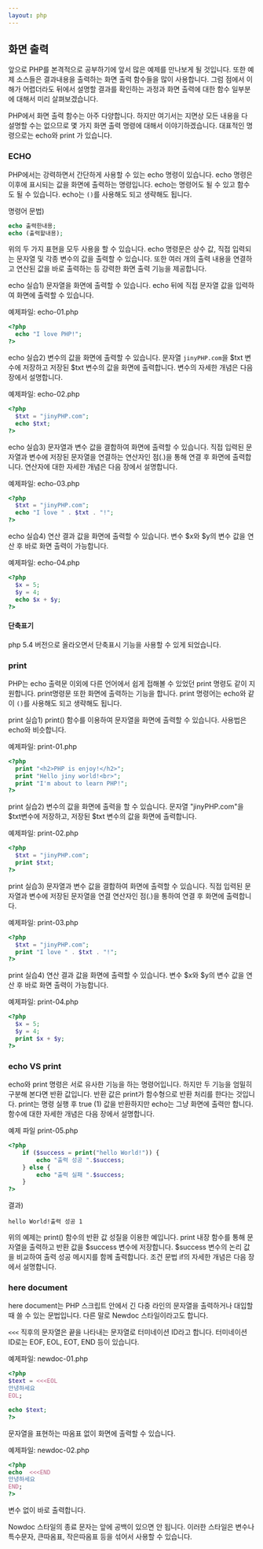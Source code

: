 ```yaml
---
layout: php
---
```

## 화면 출력
앞으로 PHP를 본격적으로 공부하기에 앞서 많은 예제를 만나보게 될 것입니다. 또한 예제 소스들은 결과내용을 출력하는 화면 출력 함수들을 많이 사용합니다. 그럼 점에서 이해가 어렵더라도 뒤에서 설명할 결과를 확인하는 과정과 화면 출력에 대한 함수 일부분에 대해서 미리 살펴보겠습니다.  

PHP에서 화면 출력 함수는 아주 다양합니다. 하지만 여기서는 지면상 모든 내용을 다 설명할 수는 없으므로 몇 가지 화면 출력 명령에 대해서 이야기하겠습니다. 대표적인 명령으로는 echo와 print 가 있습니다.  


### ECHO
PHP에서는 강력하면서 간단하게 사용할 수 있는 echo 명령이 있습니다. echo 명령은 이후에 표시되는 값을 화면에 출력하는 명령입니다. echo는 명령어도 될 수 있고 함수도 될 수 있습니다. echo는 `()`를 사용해도 되고 생략해도 됩니다.  
 
명령어 문법)
```php
echo 출력한내용;
echo (출력할내용);
```

위의 두 가지 표현을 모두 사용을 할 수 있습니다. echo 명령문은 상수 값, 직접 입력되는 문자열 및 각종 변수의 값을 출력할 수 있습니다. 또한 여러 개의 출력 내용을 연결하고 연산된 값을 바로 출력하는 등 강력한 화면 출력 기능을 제공합니다.  
 
echo 실습1)
문자열을 화면에 출력할 수 있습니다. echo 뒤에 직접 문자열 값을 입력하여 화면에 출력할 수 있습니다.  

예제파일: echo-01.php
```php
<?php
  echo "I love PHP!";
?>
```

echo 실습2)
변수의 값을 화면에 출력할 수 있습니다. 문자열 `jinyPHP.com`을 $txt 변수에 저장하고 저장된 $txt 변수의 값을 화면에 출력합니다. 변수의 자세한 개념은 다음 장에서 설명합니다.  

예제파일: echo-02.php
```php
<?php
  $txt = "jinyPHP.com";
  echo $txt;
?>
```

echo 실습3)
문자열과 변수 값을 결합하여 화면에 출력할 수 있습니다. 직접 입력된 문자열과 변수에 저장된 문자열을 연결하는 연산자인 점(.)을 통해 연결 후 화면에 출력합니다. 연산자에 대한 자세한 개념은 다음 장에서 설명합니다.  

예제파일: echo-03.php
```php
<?php
  $txt = "jinyPHP.com";
  echo "I love " . $txt . "!";
?>
```

echo 실습4)
연산 결과 값을 화면에 출력할 수 있습니다. 변수 $x와 $y의 변수 값을 연산 후 바로 화면 출력이 가능합니다.  

예제파일: echo-04.php
```php
<?php
  $x = 5;
  $y = 4;
  echo $x + $y;
?>
```

#### 단축표기
php 5.4 버전으로 올라오면서 단축표시 기능을 사용할 수 있게 되었습니다. 


### print
PHP는 echo 출력문 이외에 다른 언어에서 쉽게 접해볼 수 있었던 print 명령도 같이 지원합니다. print명령문 또한 화면에 출력하는 기능을 합니다. print 명령어는 echo와 같이 `()`를 사용해도 되고 생략해도 됩니다.  
 
print 실습1)
print() 함수를 이용하여 문자열을 화면에 출력할 수 있습니다. 사용법은 echo와 비슷합니다.  


예제파일: print-01.php
```php
<?php
  print "<h2>PHP is enjoy!</h2>";
  print "Hello jiny world!<br>";
  print "I'm about to learn PHP!";
?>
```

print 실습2)
변수의 값을 화면에 출력을 할 수 있습니다. 문자열 "jinyPHP.com"을 $txt변수에 저장하고, 저장된 $txt 변수의 값을 화면에 출력합니다.  

예제파일: print-02.php
```php
<?php
  $txt = "jinyPHP.com";
  print $txt;
?>
```
 
print 실습3)
문자열과 변수 값을 결합하여 화면에 출력할 수 있습니다. 직접 입력된 문자열과 변수에 저장된 문자열을 연결 연산자인 점(.)을 통하여 연결 후 화면에 출력합니다.  

예제파일: print-03.php
```php
<?php
  $txt = "jinyPHP.com";
  print "I love " . $txt . "!";
?>
```
 
print 실습4)
연산 결과 값을 화면에 출력할 수 있습니다. 변수 $x와 $y의 변수 값을 연산 후 바로 화면 출력이 가능합니다.  

예제파일: print-04.php
```php
<?php
  $x = 5;
  $y = 4;
  print $x + $y;
?>
```

### echo VS print 
echo와 print 명령은 서로 유사한 기능을 하는 명령어입니다. 하지만 두 기능을 엄밀히 구분해 본다면 반환 값입니다. 반환 값은 print가 함수형으로 반환 처리를 한다는 것입니다. print는 명령 실행 후 true (1) 값을 반환하지만 echo는 그냥 화면에 출력만 합니다. 함수에 대한 자세한 개념은 다음 장에서 설명합니다.  

예제 파일 print-05.php
```php
<?php
	if ($success = print("hello World!")) {
		echo "출력 성공 ".$success;
	} else {
		echo "출력 실패 ".$success;
	}
?>
```

결과)
```
hello World!출력 성공 1
```

위의 예제는 print() 함수의 반환 값 성질을 이용한 예입니다. print 내장 함수를 통해 문자열을 출력하고 반환 값을 $success 변수에 저장합니다. $success 변수의 논리 값을 비교하여 출력 성공 메시지를 함께 출력합니다. 조건 문법 if의 자세한 개념은 다음 장에서 설명합니다.  


### here document
here document는 PHP 스크립트 안에서 긴 다중 라인의 문자열을 출력하거나 대입할 때 쓸 수 있는 문법입니다. 다른 말로 Newdoc 스타일이라고도 합니다.  

`<<<` 직후의 문자열은 끝을 나타내는 문자열로 터미네이션 ID라고 합니다. 터미네이션 ID로는 EOF, EOL, EOT, END 등이 있습니다.  

예제파일: newdoc-01.php
```php
<?php
$text = <<<EOL
안녕하세요
EOL;

echo $text;
?>
```

문자열을 표현하는 따옴표 없이 화면에 출력할 수 있습니다.  

예제파일: newdoc-02.php
```php
<?php
echo  <<<END
안녕하세요
END;
?>
```

변수 없이 바로 출력합니다.  

Nowdoc 스타일의 종료 문자는 앞에 공백이 있으면 안 됩니다. 이러한 스타일은 변수나 특수문자, 큰따옴표, 작은따옴표 등을 섞어서 사용할 수 있습니다.  

<br><br>